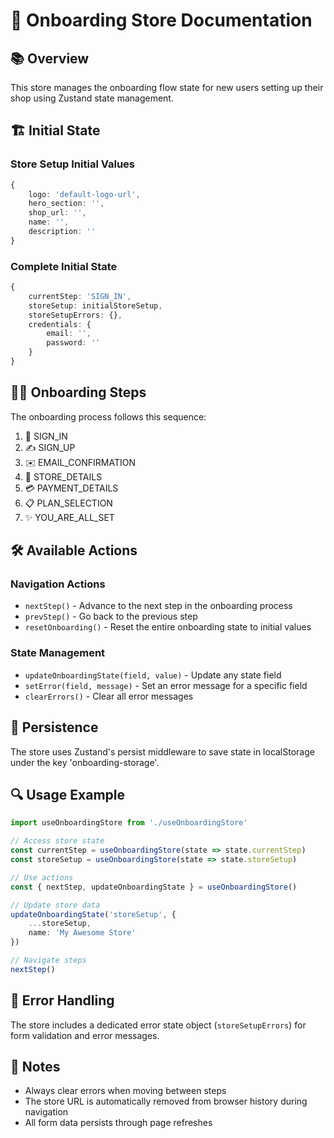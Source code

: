 # 🏪 Onboarding Store Documentation

## 📚 Overview
This store manages the onboarding flow state for new users setting up their shop using Zustand state management.

## 🏗️ Initial State
### Store Setup Initial Values
```typescript
{
    logo: 'default-logo-url',
    hero_section: '',
    shop_url: '',
    name: '',
    description: ''
}
```

### Complete Initial State
```typescript
{
    currentStep: 'SIGN_IN',
    storeSetup: initialStoreSetup,
    storeSetupErrors: {},
    credentials: {
        email: '',
        password: ''
    }
}
```

## 🚶‍♂️ Onboarding Steps
The onboarding process follows this sequence:
1. 🔑 SIGN_IN
2. ✍️ SIGN_UP
3. ✉️ EMAIL_CONFIRMATION
4. 🏪 STORE_DETAILS
5. 💳 PAYMENT_DETAILS
6. 📋 PLAN_SELECTION
7. ✨ YOU_ARE_ALL_SET

## 🛠️ Available Actions

### Navigation Actions
- `nextStep()` - Advance to the next step in the onboarding process
- `prevStep()` - Go back to the previous step
- `resetOnboarding()` - Reset the entire onboarding state to initial values

### State Management
- `updateOnboardingState(field, value)` - Update any state field
- `setError(field, message)` - Set an error message for a specific field
- `clearErrors()` - Clear all error messages

## 💾 Persistence
The store uses Zustand's persist middleware to save state in localStorage under the key 'onboarding-storage'.

## 🔍 Usage Example
```typescript
import useOnboardingStore from './useOnboardingStore'

// Access store state
const currentStep = useOnboardingStore(state => state.currentStep)
const storeSetup = useOnboardingStore(state => state.storeSetup)

// Use actions
const { nextStep, updateOnboardingState } = useOnboardingStore()

// Update store data
updateOnboardingState('storeSetup', {
    ...storeSetup,
    name: 'My Awesome Store'
})

// Navigate steps
nextStep()
```

## 🚨 Error Handling
The store includes a dedicated error state object (`storeSetupErrors`) for form validation and error messages.

## 📝 Notes
- Always clear errors when moving between steps
- The store URL is automatically removed from browser history during navigation
- All form data persists through page refreshes

